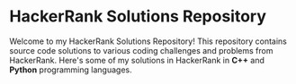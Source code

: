 # HackerRank Solutions Repository

Welcome to my HackerRank Solutions Repository! This repository contains source code solutions to various coding challenges and problems from HackerRank.
Here's some of my solutions in HackerRank in **C++** and **Python** programming languages.
